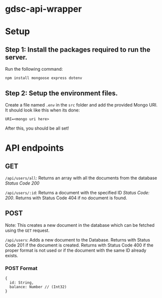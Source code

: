 # gdsc-api-wrapper

# Setup

## Step 1: Install the packages required to run the server.

Run the following command:

```
npm install mongoose express dotenv
```

## Step 2: Setup the environment files.

Create a file named `.env` in the `src` folder and add the provided Mongo URI.
It should look like this when its done:

```
URI=<mongo uri here>
```

After this, you should be all set!

# API endpoints

## GET

`/api/users/all`: Returns an array with all the documents from the database _Status Code 200_

`/api/users/:id`: Returns a document with the specified ID _Status Code: 200_. Returns with Status Code 404 if no document is found.

## POST

Note: This creates a new document in the database which can be fetched using the `GET` request.

`/api/users`: Adds a new document to the Database. Returns with Status Code 201 if the document is created. Returns with Status Code 400 if the proper format is not used or if the document with the same ID already exists.

### POST Format

```
{
  id: String,
  balance: Number // (Int32)
}
```
